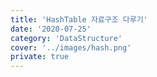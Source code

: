 ```yaml
---
title: 'HashTable 자료구조 다루기'
date: '2020-07-25'
category: 'DataStructure'
cover: '../images/hash.png'
private: true
---
```

